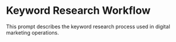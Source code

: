 # Keyword Research Workflow

This prompt describes the keyword research process used in digital marketing operations.
